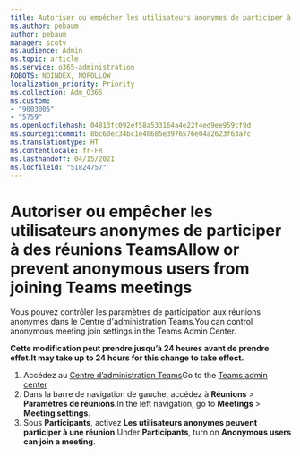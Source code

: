 ```yaml
---
title: Autoriser ou empêcher les utilisateurs anonymes de participer à des réunions Teams
ms.author: pebaum
author: pebaum
manager: scotv
ms.audience: Admin
ms.topic: article
ms.service: o365-administration
ROBOTS: NOINDEX, NOFOLLOW
localization_priority: Priority
ms.collection: Adm_O365
ms.custom:
- "9003005"
- "5759"
ms.openlocfilehash: 04813fc092ef58a533164a4e22f4ed9ee959cf9d
ms.sourcegitcommit: 8bc60ec34bc1e40685e3976576e04a2623f63a7c
ms.translationtype: HT
ms.contentlocale: fr-FR
ms.lasthandoff: 04/15/2021
ms.locfileid: "51824757"
---
```

# <a name="allow-or-prevent-anonymous-users-from-joining-teams-meetings"></a><span data-ttu-id="fcb35-102">Autoriser ou empêcher les utilisateurs anonymes de participer à des réunions Teams</span><span class="sxs-lookup"><span data-stu-id="fcb35-102">Allow or prevent anonymous users from joining Teams meetings</span></span>

<span data-ttu-id="fcb35-103">Vous pouvez contrôler les paramètres de participation aux réunions anonymes dans le Centre d'administration Teams.</span><span class="sxs-lookup"><span data-stu-id="fcb35-103">You can control anonymous meeting join settings in the Teams Admin Center.</span></span>

<span data-ttu-id="fcb35-104">**Cette modification peut prendre jusqu’à 24 heures avant de prendre effet.**</span><span class="sxs-lookup"><span data-stu-id="fcb35-104">**It may take up to 24 hours for this change to take effect.**</span></span>

1.  <span data-ttu-id="fcb35-105">Accédez au [Centre d’administration Teams](https://admin.teams.microsoft.com)</span><span class="sxs-lookup"><span data-stu-id="fcb35-105">Go to the [Teams admin center](https://admin.teams.microsoft.com)</span></span>
2.  <span data-ttu-id="fcb35-106">Dans la barre de navigation de gauche, accédez à  **Réunions**  >  **Paramètres de réunions**.</span><span class="sxs-lookup"><span data-stu-id="fcb35-106">In the left navigation, go to  **Meetings**  >  **Meeting settings**.</span></span>
3.  <span data-ttu-id="fcb35-107">Sous  **Participants**, activez  **Les utilisateurs anonymes peuvent participer à une réunion**.</span><span class="sxs-lookup"><span data-stu-id="fcb35-107">Under  **Participants**, turn on  **Anonymous users can join a meeting**.</span></span>